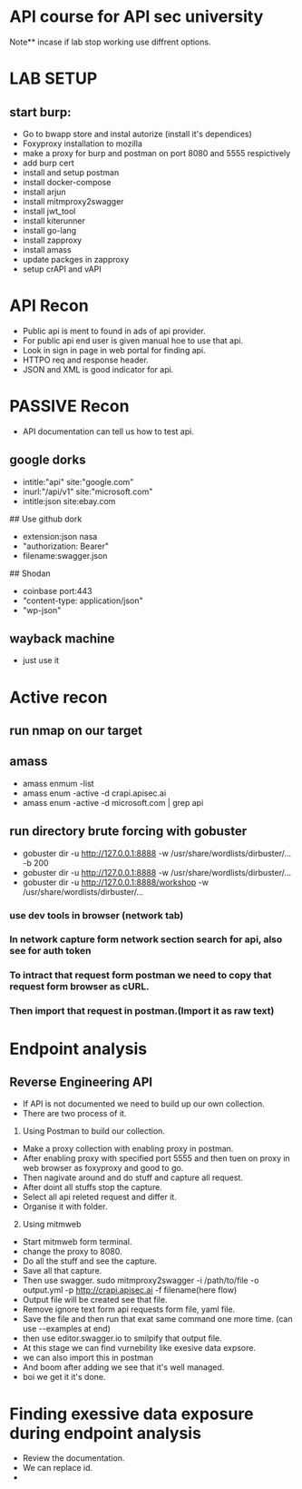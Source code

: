 # API course for API sec university
Note** incase if lab stop working use diffrent options.


#													LAB SETUP
## start burp:
- Go to bwapp store and instal autorize (install it's dependices)
- Foxyproxy installation to mozilla
- make a proxy for burp and postman on port 8080 and 5555 respictively
- add burp cert
- install and setup postman
- install docker-compose
- install arjun
- install mitmproxy2swagger
- install jwt_tool
- install kiterunner
- install go-lang
- install zapproxy
- install amass
- update packges in zapproxy
- setup crAPI and vAPI


#													API Recon

- Public api is ment to found in ads of api provider.
- For public api end user is given manual hoe to use that api.
- Look in sign in page in web portal for finding api.
- HTTPO req and response header.
- JSON and XML is good indicator for api.

# PASSIVE Recon

- API documentation can tell us how to test api.

## google dorks

- intitle:"api" site:"google.com"
- inurl:"/api/v1" site:"microsoft.com"
- intitle:json site:ebay.com

## Use github dork

- extension:json nasa
- "authorization: Bearer"
- filename:swagger.json

## Shodan

- coinbase port:443
- "content-type: application/json"
- "wp-json"

## wayback machine

- just use it 

<!-- left from active reconniance -->

# Active recon

## run nmap on our target
## amass
- amass enmum -list
- amass enum -active -d crapi.apisec.ai
- amass enum -active -d microsoft.com | grep api
## run directory brute forcing with gobuster
- gobuster dir -u http://127.0.0.1:8888 -w /usr/share/wordlists/dirbuster/... -b 200
- gobuster dir -u http://127.0.0.1:8888 -w /usr/share/wordlists/dirbuster/... 
- gobuster dir -u http://127.0.0.1:8888/workshop -w /usr/share/wordlists/dirbuster/... 
### use dev tools in browser (network tab)
### In network capture form network section search for api, also see for auth token
### To intract that request form postman we need to copy that request form browser as cURL.
### Then import that request in postman.(Import it as raw text)

# Endpoint analysis
## Reverse Engineering API
- If API is not documented we need to build up our own collection.
- There are two process of it.

1. Using Postman to build our collection.
- Make a proxy collection with enabling proxy in postman.
- After enabling proxy with specified port 5555 and then tuen on proxy in web browser as foxyproxy and good to go.
- Then nagivate around and do stuff and capture all request.
- After doint all stuffs stop the capture.
- Select all api releted request and differ it.
- Organise it with folder.

2. Using mitmweb
- Start mitmweb form terminal. 
- change the proxy to 8080. 
- Do all the stuff and see the capture. 
- Save all that capture. 
- Then use swagger.
sudo mitmproxy2swagger -i /path/to/file -o output.yml -p http://crapi.apisec.ai -f filename(here flow) 
- Output file will be created see that file.
- Remove ignore text form api requests form file, yaml file.
- Save the file and then run that exat same command one more time. (can use --examples at end)
- then use editor.swagger.io to smilpify that output file.
- At this stage we can find vurnebility like exesive data expsore.
- we can also import this in postman
- And boom after adding we see that it's well managed.
- boi we get it it's done.

<!-- levt form vurne..  -->
<!-- Fix the import error in postman -->

# Finding exessive data exposure during endpoint analysis
- Review the documentation.
- We can replace id.
- 


